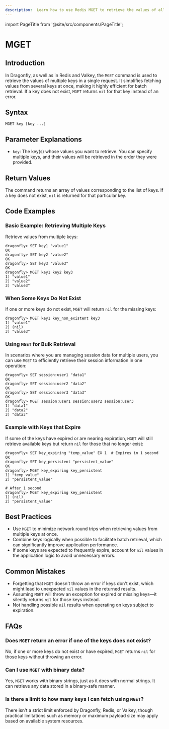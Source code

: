 ```yaml
---
description:  Learn how to use Redis MGET to retrieve the values of all specified keys.
---
```


import PageTitle from '@site/src/components/PageTitle';

# MGET

<PageTitle title="Redis MGET Command (Documentation) | Dragonfly" />

## Introduction

In Dragonfly, as well as in Redis and Valkey, the `MGET` command is used to retrieve the values of multiple keys in a single request.
It simplifies fetching values from several keys at once, making it highly efficient for batch retrieval.
If a key does not exist, `MGET` returns `nil` for that key instead of an error.

## Syntax

```shell
MGET key [key ...]
```

## Parameter Explanations

- `key`: The key(s) whose values you want to retrieve.
  You can specify multiple keys, and their values will be retrieved in the order they were provided.

## Return Values

The command returns an array of values corresponding to the list of keys.
If a key does not exist, `nil` is returned for that particular key.

## Code Examples

### Basic Example: Retrieving Multiple Keys

Retrieve values from multiple keys:

```shell
dragonfly> SET key1 "value1"
OK
dragonfly> SET key2 "value2"
OK
dragonfly> SET key3 "value3"
OK
dragonfly> MGET key1 key2 key3
1) "value1"
2) "value2"
3) "value3"
```

### When Some Keys Do Not Exist

If one or more keys do not exist, `MGET` will return `nil` for the missing keys:

```shell
dragonfly> MGET key1 key_non_existent key3
1) "value1"
2) (nil)
3) "value3"
```

### Using `MGET` for Bulk Retrieval

In scenarios where you are managing session data for multiple users, you can use `MGET` to efficiently retrieve their session information in one operation:

```shell
dragonfly> SET session:user1 "data1"
OK
dragonfly> SET session:user2 "data2"
OK
dragonfly> SET session:user3 "data3"
OK
dragonfly> MGET session:user1 session:user2 session:user3
1) "data1"
2) "data2"
3) "data3"
```

### Example with Keys that Expire

If some of the keys have expired or are nearing expiration, `MGET` will still retrieve available keys but return `nil` for those that no longer exist:

```shell
dragonfly> SET key_expiring "temp_value" EX 1  # Expires in 1 second
OK
dragonfly> SET key_persistent "persistent_value"
OK
dragonfly> MGET key_expiring key_persistent
1) "temp_value"
2) "persistent_value"

# After 1 second
dragonfly> MGET key_expiring key_persistent
1) (nil)
2) "persistent_value"
```

## Best Practices

- Use `MGET` to minimize network round trips when retrieving values from multiple keys at once.
- Combine keys logically when possible to facilitate batch retrieval, which can significantly improve application performance.
- If some keys are expected to frequently expire, account for `nil` values in the application logic to avoid unnecessary errors.

## Common Mistakes

- Forgetting that `MGET` doesn't throw an error if keys don't exist, which might lead to unexpected `nil` values in the returned results.
- Assuming `MGET` will throw an exception for expired or missing keys—it silently returns `nil` for those keys instead.
- Not handling possible `nil` results when operating on keys subject to expiration.

## FAQs

### Does `MGET` return an error if one of the keys does not exist?

No, if one or more keys do not exist or have expired, `MGET` returns `nil` for those keys without throwing an error.

### Can I use `MGET` with binary data?

Yes, `MGET` works with binary strings, just as it does with normal strings.
It can retrieve any data stored in a binary-safe manner.

### Is there a limit to how many keys I can fetch using `MGET`?

There isn't a strict limit enforced by Dragonfly, Redis, or Valkey, though practical limitations such as memory or maximum payload size may apply based on available system resources.